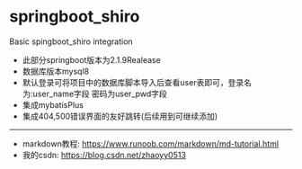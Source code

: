# springboot_shiro
Basic spingboot_shiro integration

* 此部分springboot版本为2.1.9Realease
* 数据库版本mysql8
* 默认登录可将项目中的数据库脚本导入后查看user表即可，登录名为:user_name字段 密码为user_pwd字段
* 集成mybatisPlus
* 集成404,500错误界面的友好跳转(后续用到可继续添加)
--------------------------------------------------------------------------

* markdown教程:   https://www.runoob.com/markdown/md-tutorial.html
* 我的csdn:  https://blog.csdn.net/zhaoyy0513